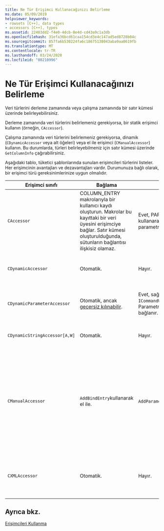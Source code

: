 ```yaml
---
title: Ne Tür Erişimci Kullanacağınızı Belirleme
ms.date: 05/09/2019
helpviewer_keywords:
- rowsets [C++], data types
- accessors [C++], types
ms.assetid: 22483dd2-f4e0-4dcb-8e4d-cd43a9c1a3db
ms.openlocfilehash: 31efa36bcd61caa154cd3e4c147ad5ed8728b04c
ms.sourcegitcommit: 857fa6b530224fa6c18675138043aba9aa0619fb
ms.translationtype: MT
ms.contentlocale: tr-TR
ms.lasthandoff: 03/24/2020
ms.locfileid: "80210996"
---
```

# <a name="determining-which-type-of-accessor-to-use"></a>Ne Tür Erişimci Kullanacağınızı Belirleme

Veri türlerini derleme zamanında veya çalışma zamanında bir satır kümesi üzerinde belirleyebilirsiniz.

Derleme zamanında veri türlerini belirlemeniz gerekiyorsa, bir statik erişimci kullanın (örneğin, `CAccessor`).

Çalışma zamanında veri türlerini belirlemeniz gerekiyorsa, dinamik (`CDynamicAccessor` veya alt öğeleri) veya el ile erişimci (`CManualAccessor`) kullanın. Bu durumlarda, türleri belirleyebilmeniz için satır kümesi üzerinde `GetColumnInfo` çağırabilirsiniz.

Aşağıdaki tablo, tüketici şablonlarında sunulan erişimcileri türlerini listeler. Her erişimcinin avantajları ve dezavantajları vardır. Durumunuza bağlı olarak, bir erişimci türü gereksinimlerinize uygun olmalıdır.

|Erişimci sınıfı|Bağlama|Parametre|Açıklama|
|--------------------|-------------|---------------|-------------|
|`CAccessor`|COLUMN_ENTRY makrolarıyla bir kullanıcı kaydı oluşturun. Makrolar bu kayıttaki bir veri üyesini erişimciye bağlar. Satır kümesi oluşturulduğunda, sütunların bağlantısı ilişkisiz olamaz.|Evet, PARAM_MAP makro girdisi kullanarak. Bağladıktan sonra parametreler ilişkisiz olamaz.|Küçük miktarda kod nedeniyle en hızlı erişimci.|
|`CDynamicAccessor`|Otomatik.|Hayır.|Bir satır kümesindeki verilerin türünü bilmiyorsanız yararlı olur.|
|`CDynamicParameterAccessor`|Otomatik, ancak [geçersiz kılınabilir](../../data/oledb/overriding-a-dynamic-accessor.md).|Evet, sağlayıcı `ICommandWithParameters`destekliyorsa. Parametreler otomatik olarak bağlanır.|`CDynamicAccessor` daha yavaştır, ancak genel saklı yordamları çağırmak için faydalıdır.|
|`CDynamicStringAccessor[A,W]`|Otomatik.|Hayır.|Veri deposundan erişilen verileri dize verileri olarak alır.|
|`CManualAccessor`|`AddBindEntry`kullanarak el ile.|`AddParameterEntry`kullanarak el ile.|Hızlı Parametreler ve sütunlar yalnızca bir kez bağlanır. Kullanılacak veri türünü belirlersiniz. (Bir örnek için bkz. [DBViewer](https://github.com/Microsoft/VCSamples/tree/master/VC2010Samples/ATL/OLEDB/Consumer) örneği.) `CDynamicAccessor` veya `CAccessor`daha fazla kod gerektirir. OLE DB doğrudan çağırmak gibidir.|
|`CXMLAccessor`|Otomatik.|Hayır.|Veri deposundan erişilen verileri dize verileri olarak alır ve XML etiketli veriler olarak biçimlendirir.|

## <a name="see-also"></a>Ayrıca bkz.

[Erişimcileri Kullanma](../../data/oledb/using-accessors.md)
